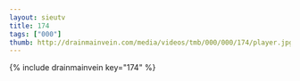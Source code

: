 ```yaml
--- 
layout: sieutv
title: 174
tags: ["000"]
thumb: http://drainmainvein.com/media/videos/tmb/000/000/174/player.jpg
---
```

{% include drainmainvein key="174" %} 
